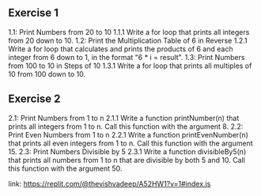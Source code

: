## Exercise 1
1.1: Print Numbers from 20 to 10
1.1.1 Write a for loop that prints all integers from 20 down to 10.
1.2: Print the Multiplication Table of 6 in Reverse
1.2.1 Write a for loop that calculates and prints the products of 6 and each integer from 6 down to 1, in the format "6 * i = result".
1.3: Print Numbers from 100 to 10 in Steps of 10
1.3.1 Write a for loop that prints all multiples of 10 from 100 down to 10.

## Exercise 2
2.1: Print Numbers from 1 to n
2.1.1 Write a function printNumber(n) that prints all integers from 1 to n. Call this function with the argument 8.
2.2: Print Even Numbers from 1 to n
2.2.1 Write a function printEvenNumber(n) that prints all even integers from 1 to n. Call this function with the argument 15.
2.3: Print Numbers Divisible by 5
2.3.1 Write a function divisibleBy5(n) that prints all numbers from 1 to n that are divisible by both 5 and 10. Call this function with the argument 50.

link: https://replit.com/@thevishvadeep/A52HW1?v=1#index.js
